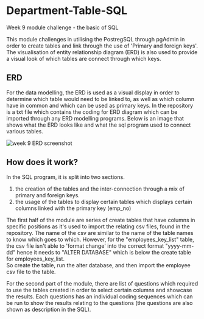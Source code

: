 # Department-Table-SQL
Week 9 module challenge - the basic of SQL

This module challenges in utilising the PostregSQL through pgAdmin in order to create tables and link through the use of 'Primary and foreign keys'. The visualisation of entity relationship diagram (ERD) is
also used to provide a visual look of which tables are connect through which keys.<br/>

## ERD
For the data modelling, the ERD is used as a visual display in order to determine which table would need to be linked to, as well as which column have in common and which can be used as primary keys.
In the repository is a txt file which contains the coding for ERD diagram which can be imported through any ERD modelling programs. Below is an image that shows what the ERD looks like and what the sql program
used to connect various tables.<br/>

![week 9 ERD screenshot](https://github.com/Nisloen/Assignmant-9-PostregSQL/assets/134130254/b6f3be30-0cb9-42d7-8310-48e76cba7c83)


## How does it work?
In the SQL program, it is split into two sections. <br/>
1. the creation of the tables and the inter-connection through a mix of primary and foreign keys. <br/>
2. the usage of the tables to display certain tables which displays certain columns linked with the primary key (emp_no) <br/>

The first half of the module are series of create tables that have columns in specific positions as it's used to import the relating csv files, found in the repository. The name of the csv are similar to the
name of the table names to know which goes to which. However, for the "employees_key_list" table, the csv file isn't able to 'format change' into the correct format "yyyy-mm-dd" hence it needs to "ALTER DATABASE"
which is below the create table for employees_key_list. <br/>
So create the table, run the alter database, and then import the employee csv file to the table. <br/>

For the second part of the module, there are list of questions which required to use the tables created in order to select certain columns and showcase the results. Each questions has an individual coding sequences which
can be run to show the results relating to the questions (the questions are also shown as description in the SQL). <br/>
